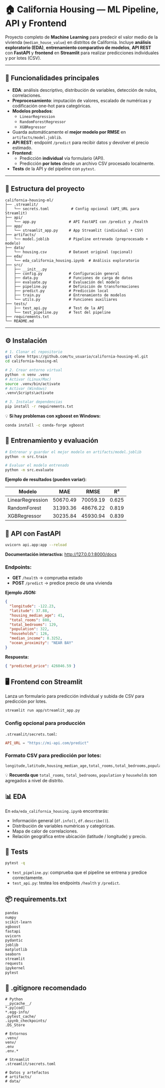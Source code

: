 # 🏠 California Housing — ML Pipeline, API y Frontend

Proyecto completo de **Machine Learning** para predecir el valor medio de la vivienda (`median_house_value`) en distritos de California. Incluye **análisis exploratorio (EDA)**, **entrenamiento comparativo de modelos**, **API REST** con **FastAPI** y **frontend** en **Streamlit** para realizar predicciones individuales y por lotes (CSV).

---

## 📌 Funcionalidades principales

- **EDA**: análisis descriptivo, distribución de variables, detección de nulos, correlaciones.
- **Preprocesamiento**: imputación de valores, escalado de numéricas y codificación one-hot para categóricas.
- **Modelos probados**:
  - `LinearRegression`
  - `RandomForestRegressor`
  - `XGBRegressor`
- Guarda automáticamente el **mejor modelo por RMSE** en `artifacts/model.joblib`.
- **API REST**: endpoint `/predict` para recibir datos y devolver el precio estimado.
- **Frontend**:
  - Predicción **individual** vía formulario (API).
  - Predicción **por lotes** desde un archivo CSV procesado localmente.
- **Tests** de la API y del pipeline con `pytest`.

---

## 📂 Estructura del proyecto

```
california-housing-ml/
├── .streamlit/
│   └── secrets.toml          # Config opcional (API_URL para Streamlit)
├── api/
│   └── app.py               # API FastAPI con /predict y /health
├── app/
│   └── streamlit_app.py     # App Streamlit (individual + CSV)
├── artifacts/
│   └── model.joblib         # Pipeline entrenado (preprocesado + modelo)
├── data/
│   └── housing.csv          # Dataset original (opcional)
├── eda/
│   └── eda_california_housing.ipynb  # Análisis exploratorio
├── src/
│   ├── __init__.py
│   ├── config.py            # Configuración general
│   ├── data.py              # Funciones de carga de datos
│   ├── evaluate.py          # Evaluación del modelo
│   ├── pipeline.py          # Definición de transformaciones
│   ├── predict.py           # Predicción local
│   ├── train.py             # Entrenamiento de modelos
│   └── utils.py             # Funciones auxiliares
├── tests/
│   ├── test_api.py          # Test de la API
│   └── test_pipeline.py     # Test del pipeline
├── requirements.txt
└── README.md
```

---

## ⚙️ Instalación

```bash
# 1. Clonar el repositorio
git clone https://github.com/tu_usuario/california-housing-ml.git
cd california-housing-ml

# 2. Crear entorno virtual
python -m venv .venv
# Activar (Linux/Mac)
source .venv/bin/activate
# Activar (Windows)
.venv\Scripts\activate

# 3. Instalar dependencias
pip install -r requirements.txt
```

💡 **Si hay problemas con xgboost en Windows:**

```bash
conda install -c conda-forge xgboost
```

## 🧪 Entrenamiento y evaluación

```bash
# Entrenar y guardar el mejor modelo en artifacts/model.joblib
python -m src.train

# Evaluar el modelo entrenado
python -m src.evaluate
```

**Ejemplo de resultados (pueden variar):**

| Modelo | MAE | RMSE | R² |
|--------|-----|------|-----|
| LinearRegression | 50670.49 | 70059.19 | 0.625 |
| RandomForest | 31393.36 | 48676.22 | 0.819 |
| XGBRegressor | 30235.84 | 45930.94 | 0.839 |

## 🚀 API con FastAPI

```bash
uvicorn api.app:app --reload
```

**Documentación interactiva:** http://127.0.0.1:8000/docs

### Endpoints:

- **GET** `/health` → comprueba estado
- **POST** `/predict` → predice precio de una vivienda

**Ejemplo JSON:**

```json
{
  "longitude": -122.23,
  "latitude": 37.88,
  "housing_median_age": 41,
  "total_rooms": 880,
  "total_bedrooms": 129,
  "population": 322,
  "households": 126,
  "median_income": 8.3252,
  "ocean_proximity": "NEAR BAY"
}
```

**Respuesta:**

```json
{ "predicted_price": 426046.59 }
```

## 🖥️ Frontend con Streamlit

Lanza un formulario para predicción individual y subida de CSV para predicción por lotes.

```bash
streamlit run app/streamlit_app.py
```

### Config opcional para producción

`.streamlit/secrets.toml`:

```toml
API_URL = "https://mi-api.com/predict"
```

### Formato CSV para predicción por lotes:

```csv
longitude,latitude,housing_median_age,total_rooms,total_bedrooms,population,households,median_income,ocean_proximity
```

💡 **Recuerda que** `total_rooms`, `total_bedrooms`, `population` y `households` son agregados a nivel de distrito.

## 📊 EDA

En `eda/eda_california_housing.ipynb` encontrarás:

- Información general (`df.info()`, `df.describe()`).
- Distribución de variables numéricas y categóricas.
- Mapa de calor de correlaciones.
- Relación geográfica entre ubicación (latitude / longitude) y precio.

## 🧰 Tests

```bash
pytest -q
```

- `test_pipeline.py`: comprueba que el pipeline se entrena y predice correctamente.
- `test_api.py`: testea los endpoints `/health` y `/predict`.

## 📦 requirements.txt

```txt
pandas
numpy
scikit-learn
xgboost
fastapi
uvicorn
pydantic
joblib
matplotlib
seaborn
streamlit
requests
ipykernel
pytest
```

## 🧹 .gitignore recomendado

```gitignore
# Python
__pycache__/
*.py[cod]
*.egg-info/
.pytest_cache/
.ipynb_checkpoints/
.DS_Store

# Entornos
.venv/
venv/
.env
.env.*

# Streamlit
.streamlit/secrets.toml

# Datos y artefactos
# artifacts/
# data/
```
